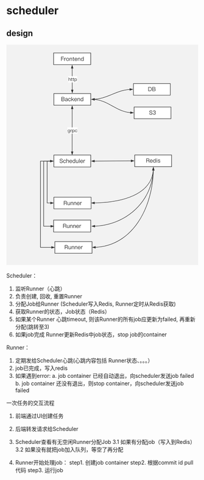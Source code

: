 # scheduler

## design
![architecture](images/scheduler.png)

Scheduler：
1. 监听Runner（心跳）
2. 负责创建, 回收, 重置Runner
3. 分配Job给Runner (Scheduler写入Redis, Runner定时从Redis获取)
4. 获取Runner的状态，Job状态（Redis）
5. 如果某个Runner 心跳timeout, 则该Runner的所有job应更新为failed, 再重新分配(跳转至3)
6. 如果job完成 Runner更新Redis中job状态，stop job的container

Runner：
1. 定期发给Scheduler心跳(心跳内容包括 Runner状态、。。。）
2. job已完成，写入redis
3. 如果遇到error:
     a. job container 已经自动退出，向scheduler发送job failed
     b. job container 还没有退出，则stop container，向scheduler发送job failed

一次任务的交互流程
1. 前端通过UI创建任务

2. 后端转发请求给Scheduler

3. Scheduler查看有无空闲Runner分配Job
3.1 如果有分配job（写入到Redis）
3.2 如果没有就把job加入队列，等空了再分配

4. Runner开始处理job：
    step1. 创建job container
    step2. 根据commit id pull 代码
    step3. 运行job

